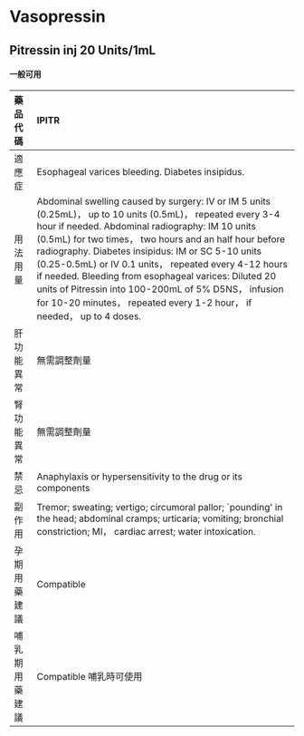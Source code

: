 # Vasopressin

## Pitressin inj 20 Units/1mL

#### 一般可用

| 藥品代碼       | IPITR                                                                                                                                                                                                                                                                                                                                                                                                                                                                                                                             |
|:---------------|:----------------------------------------------------------------------------------------------------------------------------------------------------------------------------------------------------------------------------------------------------------------------------------------------------------------------------------------------------------------------------------------------------------------------------------------------------------------------------------------------------------------------------------|
| 適應症         | Esophageal varices bleeding. Diabetes insipidus.                                                                                                                                                                                                                                                                                                                                                                                                                                                                                  |
| 用法用量       | Abdominal swelling caused by surgery: IV or IM 5 units (0.25mL)， up to 10 units (0.5mL)， repeated every 3-4 hour if needed. Abdominal radiography: IM 10 units (0.5mL) for two times， two hours and an half hour before radiography. Diabetes insipidus: IM or SC 5-10 units (0.25-0.5mL) or IV 0.1 units， repeated every 4-12 hours if needed. Bleeding from esophageal varices: Diluted 20 units of Pitressin into 100-200mL of 5% D5NS， infusion for 10-20 minutes， repeated every 1-2 hour， if needed， up to 4 doses. |
| 肝功能異常     | 無需調整劑量                                                                                                                                                                                                                                                                                                                                                                                                                                                                                                                      |
| 腎功能異常     | 無需調整劑量                                                                                                                                                                                                                                                                                                                                                                                                                                                                                                                      |
| 禁忌           | Anaphylaxis or hypersensitivity to the drug or its components                                                                                                                                                                                                                                                                                                                                                                                                                                                                     |
| 副作用         | Tremor; sweating; vertigo; circumoral pallor; `pounding' in the head; abdominal cramps; urticaria; vomiting; bronchial constriction; MI， cardiac arrest; water intoxication.                                                                                                                                                                                                                                                                                                                                                     |
| 孕期用藥建議   | Compatible                                                                                                                                                                                                                                                                                                                                                                                                                                                                                                                        |
| 哺乳期用藥建議 | Compatible 哺乳時可使用                                                                                                                                                                                                                                                                                                                                                                                                                                                                                                           |

